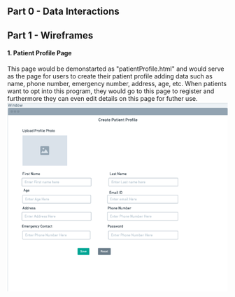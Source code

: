 ## Part 0 - Data Interactions

## Part 1 - Wireframes

#### 1. Patient Profile Page 

This page would be demonstarted as "patientProfile.html" and would serve as the page for users to create their patient profile adding data such as name, phone number, emergency number, address, age, etc. When patients want to opt into this program, they would go to this page to register and furthermore they can even edit details on this page for futher use.
![Patient Profile](images/wireframe1.png)
